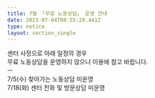 ```yaml
---
title: 7월 「무료 노동상담」 운영 안내
date: 2023-07-04T08:55:29.441Z
type: notice
layout: section_single
---
```

<p>센터 사정으로 아래 일정의 경우<br />무료 노동상담을 운영하지 않으니 이용에 참고 바랍니다.<br />ㅡ<br />7/5(수) 찾아가는 노동상담 미운영&nbsp;<br />7/18(화) 센터 전화 및 방문상담 미운영</p>
<p>&nbsp;</p>